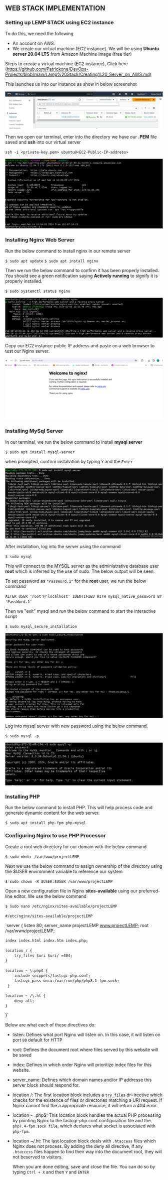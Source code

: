 ## WEB STACK IMPLEMENTATION ##
### Setting up LEMP STACK using EC2 instance ###
To do this, we need the following 
- An account on AWS.
- We create our virtual machine (EC2 instance). We will be using **Ubuntu server 20.04 LTS** from Amazon Machine Image (free tier)

Steps to create a virtual machine (EC2 instance), Click here [(https://github.com/Patrickona/DevOps-Projects/blob/main/Lamp%20Stack/Creating%20_Server_on_AWS.md)](./Creating_Server_on_AWS)

This launches us into our instance as show in below screenshot

![Screenshot below of our instance](Images/EC2_instance.png)

Then we open our terminal, enter into the directory we have our **.PEM** file saved and **ssh** into our virtual server

`ssh -i <private-key.pem> ubuntu@<EC2-Public-IP-address>`

![Below screenshot for reference](Images/Ubuntu_VC.png)

### Installing Nginx Web Server ###

Run the below command to install nginx in our remote server

`$ sudo apt update`
`$ sudo apt install nginx`

 Then we run the below command to confirm it has been properly installed. You should see a green notification saying **Actively running** to signify it is properly installed.

`$ sudo systemctl status nginx`

 ![Below screenshot for reference](Images/nginx_install.png)

 Copy our EC2 instance public IP address and paste on a web browser to test our Nginx server.

 ![Below screenshot for reference](Images/Web_browser.png)

 ### Installing MySql Server ###

 In our terminal, we run the below command to install **mysql server**

`$ sudo apt install mysql-server`

when prompted, confirm installation by typing `Y` and the `Enter`

![Below screenshot for reference](Images/mysql_install.png)

After installation, log into the server using the command

`$ sudo mysql`

This will connect to the MYSQL server as the administrative database user **root** which is inferred by the use of sudo. The below output will be seen.

To set password as `"PassWord.1"` for the **root** user, we run the below command

`ALTER USER 'root'@'localhost' IDENTIFIED WITH mysql_native_password BY 'PassWord.1'`

Then we "exit" mysql and run the below command to start the interactive script

`$ sudo mysql_secure_installation`

![Below screenshot for reference](Images/My_secure.png)

Log into mysql server with new password using the below command.

`$ sudo mysql -p`

![Below reference](Images/mysql_test.png)

 ### Installing PHP ###

Run the below command to install PHP. This will help process code and generate dynamic content for the web server.

 `$ sudo apt install php-fpm php-mysql`

### Configuring Nginx to use PHP Processor ###

Create a root web directory for our domain with the below command

 `$ sudo mkdir /var/www/projectLEMP`

 Next we use the below command to assign ownership of the directory using the $USER environment variable to reference our system

 `$ sudo chown -R $USER:$USER /var/www/projectLEMP`

Open a new configuration file in Nginx **sites-available** using our preferred-line editor. We use the below command

`$ sudo nano /etc/nginx/sites-available/projectLEMP`

`#/etc/nginx/sites-available/projectLEMP`

`server {
    listen 80;
    server_name projectLEMP www.projectLEMP;
    root /var/www/projectLEMP;

    index index.html index.htm index.php;

    location / {
        try_files $uri $uri/ =404;
    }

    location ~ \.php$ {
        include snippets/fastcgi-php.conf;
        fastcgi_pass unix:/var/run/php/php8.1-fpm.sock;
     }

    location ~ /\.ht {
        deny all;
    }

}`

Below are what each of these directives do: 
- listen: Defines what port Nginx will listen on. In this case, it will listen on port `80` default for HTTP
- root: Defines the document root where files served by this website will be saved
- index: Defines in which order Nginx will prioritize index files for this website.
- server_name: Defines which domain names and/or IP addresse this server block should respond for.
- location /: The first location block includes a `try_files` dr=irective which checks for the existence of files or directories matching a URI request. If Nginx cannot find the a appropriate resource, it will return a 404 error.
- location ~ \.php$: This location block handles the actual PHP processing by pointing Nginx to the fastcgi-php.conf configuration file and the `php7.4-fpm.sock file`, which declares what socket is associated with `php-fpm`.
- location ~/\.ht: The last location block deals with `.htaccess` files which Nginx does not process. By adding the deny all directive, if any `.htaccess` files happen to find their way into the document root, they will not beserved to visitors.

  When you are done editing, save and close the file. You can do so by typing `Ctrl + X` and then `Y` and `ENTER`

